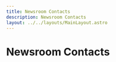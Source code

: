 ```yaml
---
title: Newsroom Contacts
description: Newsroom Contacts
layout: ../../layouts/MainLayout.astro
---
```


# Newsroom Contacts